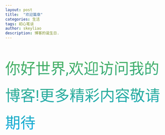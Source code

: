 ```yaml
---
layout: post
title:  "欢迎篇章"
categories: 生活
tags: 初心笔谈
author: skeyliao
description: 博客的诞生日.
---
```


<link href="/assets/css/anima.css" rel="stylesheet"> 
<style>
    .wel{
            font-size: 3rem;
            color: #f35626;
            background-image: -webkit-linear-gradient(92deg,#03A9F4,#4CAF50);
            -webkit-text-fill-color: transparent;
            line-height: 1.8;
            font-family: Roboto, Verdana, sans-serif;
            -webkit-background-clip: text;
    }

</style>
<p class="animated infinite bounce delay-2s wel" style="color: #f35626;font-size: 3rem;">你好世界,欢迎访问我的博客!更多精彩内容敬请期待</p>
